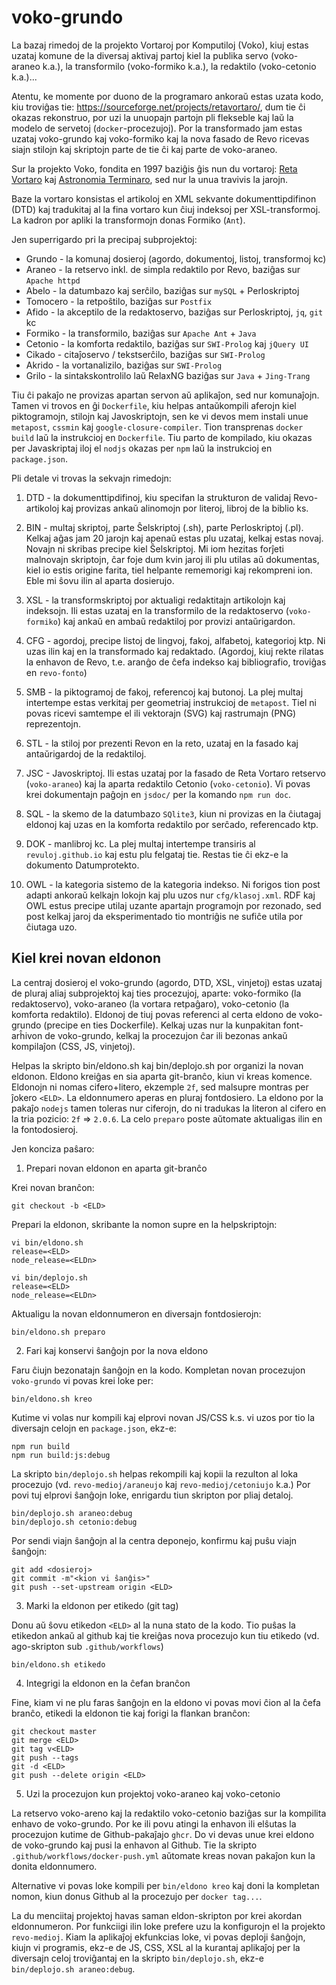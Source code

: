 # voko-grundo

La bazaj rimedoj de la projekto Vortaroj por Komputiloj (Voko), kiuj estas uzataj komune de la diversaj aktivaj partoj kiel la publika servo (voko-araneo k.a.), la transformilo (voko-formiko k.a.), la redaktilo (voko-cetonio k.a.)...

Atentu, ke momente por duono de la programaro ankoraŭ estas uzata kodo, kiu troviĝas tie: https://sourceforge.net/projects/retavortaro/, dum tie ĉi okazas rekonstruo, por uzi la unuopajn partojn pli flekseble kaj laŭ la modelo de servetoj (`docker`-procezujoj). Por la transformado jam estas uzataj voko-grundo kaj voko-formiko
kaj la nova fasado de Revo ricevas siajn stilojn kaj skriptojn parte de tie ĉi kaj parte de voko-araneo.

Sur la projekto Voko, fondita en 1997 baziĝis ĝis nun du vortaroj: [Reta Vortaro](http://reta-voratro.de) kaj 
[Astronomia Terminaro](https://web.archive.org/web/20090709225214/http://www.esperanto.org/AEK/AT),
sed nur la unua travivis la jarojn.

Baze la vortaro konsistas el artikoloj en XML sekvante dokumenttipdifinon (DTD) kaj tradukitaj al la fina vortaro kun ĉiuj indeksoj per XSL-transformoj. La kadron por apliki la transformojn donas Formiko (`Ant`).

Jen superrigardo pri la precipaj subprojektoj:
- Grundo - la komunaj dosieroj (agordo, dokumentoj, listoj, transformoj kc)
- Araneo - la retservo inkl. de simpla redaktilo por Revo, baziĝas sur `Apache httpd`
- Abelo - la datumbazo kaj serĉilo, baziĝas sur `mySQL` + Perloskriptoj
- Tomocero - la retpoŝtilo, baziĝas sur `Postfix`
- Afido - la akceptilo de la redaktoservo, baziĝas sur Perloskriptoj, `jq`, `git` kc
- Formiko - la transformilo, baziĝas sur `Apache Ant` + `Java`
- Cetonio - la komforta redaktilo, baziĝas sur `SWI-Prolog` kaj `jQuery UI`
- Cikado - citaĵoservo / tekstserĉilo, baziĝas sur `SWI-Prolog`
- Akrido - la vortanalizilo, baziĝas sur `SWI-Prolog` 
- Grilo - la sintakskontrolilo laŭ RelaxNG baziĝas sur `Java` + `Jing-Trang`

Tiu ĉi pakaĵo ne provizas apartan servon aŭ aplikaĵon, sed nur komunaĵojn. Tamen vi trovos en ĝi `Dockerfile`, kiu helpas antaŭkompili aferojn kiel piktogramojn, stilojn kaj Javoskriptojn, sen ke vi devos mem instali unue `metapost`, `cssmin` kaj `google-closure-compiler`. Tion transprenas `docker build` laŭ la instrukcioj en `Dockerfile`. Tiu parto de kompilado, kiu okazas per Javaskriptaj iloj el `nodjs` okazas per `npm` laŭ la instrukcioj en `package.json`.

Pli detale vi trovas la sekvajn rimedojn:

1. DTD - la dokumenttipdifinoj, kiu specifan la strukturon de validaj Revo-artikoloj kaj provizas ankaŭ 
alinomojn por literoj, libroj de la biblio ks.

1. BIN - multaj skriptoj, parte Ŝelskriptoj (.sh), parte Perloskriptoj (.pl). Kelkaj aĝas jam 20 jarojn kaj apenaŭ estas plu uzataj, kelkaj estas novaj. Novajn ni skribas precipe kiel Ŝelskriptoj. Mi iom hezitas forĵeti malnovajn skriptojn, ĉar foje dum kvin jaroj ili plu utilas aŭ dokumentas, kiel io estis origine farita, tiel helpante rememorigi kaj rekompreni ion. Eble mi ŝovu ilin al aparta dosierujo.

1. XSL - la transformskriptoj por aktualigi redaktitajn artikolojn kaj indeksojn. Ili estas uzataj en la transformilo de la redaktoservo (`voko-formiko`) kaj ankaŭ en ambaŭ redaktiloj por provizi antaŭrigardon.

1. CFG - agordoj, precipe listoj de lingvoj, fakoj, alfabetoj, kategorioj ktp. Ni uzas ilin kaj en la transformado kaj redaktado. (Agordoj, kiuj rekte rilatas la enhavon de Revo, t.e. aranĝo de ĉefa indekso kaj bibliografio, troviĝas en `revo-fonto`)

1. SMB - la piktogramoj de fakoj, referencoj kaj butonoj. La plej multaj intertempe estas verkitaj per geometriaj instrukcioj de `metapost`. Tiel ni povas ricevi samtempe el ili vektorajn (SVG) kaj rastrumajn (PNG) reprezentojn.

1. STL - la stiloj por prezenti Revon en la reto, uzataj en la fasado kaj antaŭrigardoj de la redaktiloj.

1. JSC - Javoskriptoj. Ili estas uzataj por la fasado de Reta Vortaro retservo (`voko-araneo`) kaj la aparta redaktilo Cetonio  (`voko-cetonio`). Vi povas krei dokumentajn paĝojn en `jsdoc/` per la komando `npm run doc`.

1. SQL - la skemo de la datumbazo `SQlite3`, kiun ni provizas en la ĉiutagaj eldonoj kaj uzas en la komforta redaktilo por serĉado, referencado ktp.

1. DOK - manlibroj kc. La plej multaj intertempe transiris al `revuloj.github.io` kaj estu plu felgataj tie. Restas tie ĉi ekz-e la dokumento Datumprotekto.

1. OWL - la kategoria sistemo de la kategoria indekso. Ni forigos tion post adapti ankoraŭ kelkajn lokojn kaj plu uzos nur `cfg/klasoj.xml`. RDF kaj OWL estus precipe utilaj uzante apartajn programojn por rezonado, sed post kelkaj jaroj da eksperimentado tio montriĝis ne sufiĉe utila por ĉiutaga uzo.


## Kiel krei novan eldonon

La centraj dosieroj el voko-grundo (agordo, DTD, XSL, vinjetoj) estas uzataj de pluraj aliaj subprojektoj kaj ties procezujoj, aparte: voko-formiko (la redaktoservo), voko-araneo (la vortara retpaĝaro), voko-cetonio (la komforta redaktilo). Eldonoj de tiuj povas referenci al certa eldono de voko-grundo (precipe en ties Dockerfile).
Kelkaj uzas nur la kunpakitan font-arĥivon de voko-grundo, kelkaj la procezujon ĉar ili bezonas ankaŭ kompilaĵon (CSS, JS, vinjetoj).

Helpas la skripto bin/eldono.sh kaj bin/deplojo.sh por organizi la novan eldonon. Eldono kreiĝas en sia aparta git-branĉo, kiun vi kreas komence. Eldonojn ni nomas cifero+litero, ekzemple `2f`, sed malsupre montras per ĵokero `<ELD>`. La eldonnumero aperas en pluraj fontdosiero. La eldono por la pakaĵo `nodejs` tamen toleras nur ciferojn,
do ni tradukas la literon al cifero en la tria pozicio: `2f` => `2.0.6`. 
La celo `preparo` poste aŭtomate aktualigas ilin en la fontodosieroj.

Jen konciza paŝaro:

1. Prepari novan eldonon en aparta git-branĉo

Krei novan branĉon:
```
git checkout -b <ELD>
```

Prepari la eldonon, skribante la nomon supre en la helpskriptojn:
```
vi bin/eldono.sh
release=<ELD>
node_release=<ELDn>

vi bin/deplojo.sh
release=<ELD>
node_release=<ELDn>
```

Aktualigu la novan eldonnumeron en diversajn fontdosierojn:

```
bin/eldono.sh preparo
```

2. Fari kaj konservi ŝanĝojn por la nova eldono

Faru ĉiujn bezonatajn ŝanĝojn en la kodo. Kompletan novan procezujon `voko-grundo` vi povas krei loke per:

```
bin/eldono.sh kreo
```

Kutime vi volas nur kompili kaj elprovi novan JS/CSS k.s. vi uzos por tio la diversajn celojn en `package.json`, ekz-e:

```
npm run build
npm run build:js:debug
```

La skripto `bin/deplojo.sh` helpas rekompili kaj kopii la rezulton al loka procezujo 
(vd. `revo-medioj/araneujo` kaj `revo-medioj/cetoniujo` k.a.) 
Por povi tuj elprovi ŝanĝojn loke, enrigardu tiun skripton por pliaj detaloj.
```
bin/deplojo.sh araneo:debug
bin/deplojo.sh cetonio:debug
```

Por sendi viajn ŝanĝojn al la centra deponejo,
konfirmu kaj puŝu viajn ŝanĝojn:
```
git add <dosieroj>
git commit -m"<kion vi ŝanĝis>"
git push --set-upstream origin <ELD>
```

3. Marki la eldonon per etikedo (git tag)

Donu aŭ ŝovu etikedon `<ELD>` al la nuna stato de la kodo.
Tio puŝas la etikedon ankaŭ al github kaj tie kreiĝas nova procezujo kun tiu etikedo (vd. ago-skripton sub `.github/workflows`)
```
bin/eldono.sh etikedo
```

4. Integrigi la eldonon en la ĉefan branĉon

Fine, kiam vi ne plu faras ŝanĝojn en la eldono vi povas movi ĉion al la ĉefa branĉo, etikedi la eldonon tie kaj forigi la flankan branĉon:
```
git checkout master
git merge <ELD>
git tag v<ELD>
git push --tags
git -d <ELD>
git push --delete origin <ELD>
```

5. Uzi la procezujon kun projektoj voko-araneo kaj voko-cetonio

La retservo voko-areno kaj la redaktilo voko-cetonio baziĝas sur la kompilita enhavo de voko-grundo.
Por ke ili povu atingi la enhavon ili elŝutas la procezujon kutime de Github-pakaĵajo `ghcr`. Do vi devas unue krei eldono de voko-grundo kaj pusi la enhavon al Github. Tie la skripto `.github/workflows/docker-push.yml` aŭtomate kreas novan pakaĵon  kun la donita eldonnumero.

Alternative vi povas loke kompili per `bin/eldono kreo` kaj doni la kompletan nomon, kiun donus Github al la procezujo per `docker tag...`.

La du menciitaj projektoj havas saman eldon-skripton por krei akordan eldonnumeron. Por funkciigi ilin loke prefere uzu la konfigurojn el la projekto `revo-medioj`. Kiam la aplikaĵoj ekfunkcias loke, vi povas deploji ŝanĝojn, kiujn vi programis, ekz-e de JS, CSS, XSL al la kurantaj aplikaĵoj per la diversajn celoj troviĝantaj en la skripto `bin/deplojo.sh`, ekz-e `bin/deplojo.sh araneo:debug`.